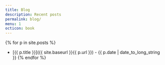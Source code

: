```yaml
---
title: Blog
description: Recent posts
permalink: blog/
menu: 1
octicon: book
---
```

{% for p in site.posts %}
* [{{ p.title }}]({{ site.baseurl }}{{ p.url }}) - {{ p.date | date_to_long_string }}
{% endfor %}
